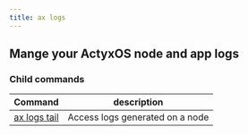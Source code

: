 ```yaml
---
title: ax logs
---
```


## Mange your ActyxOS node and app logs

### Child commands

Command                      | description|
-----------------------------|------------|
[ax logs tail](tail.md)             | Access logs generated on a node |
